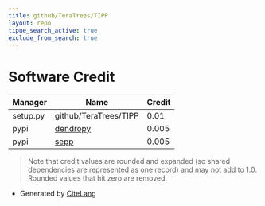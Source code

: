 ```yaml
---
title: github/TeraTrees/TIPP
layout: repo
tipue_search_active: true
exclude_from_search: true
---
```

# Software Credit

|Manager|Name|Credit|
|-------|----|------|
|setup.py|github/TeraTrees/TIPP|0.01|
|pypi|[dendropy](http://packages.python.org/DendroPy/)|0.005|
|pypi|[sepp](https://repos.cosmos.esa.int/socci/projects/SEPP/repos/sepp)|0.005|


> Note that credit values are rounded and expanded (so shared dependencies are represented as one record) and may not add to 1.0. Rounded values that hit zero are removed.


- Generated by [CiteLang](https://github.com/vsoch/citelang)
